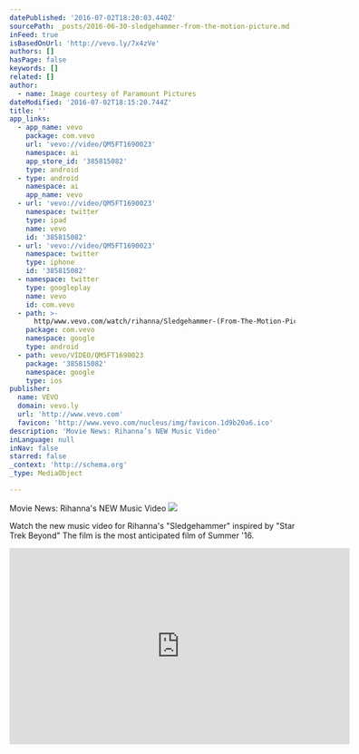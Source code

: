 ```yaml
---
datePublished: '2016-07-02T18:20:03.440Z'
sourcePath: _posts/2016-06-30-sledgehammer-from-the-motion-picture.md
inFeed: true
isBasedOnUrl: 'http://vevo.ly/7x4zVe'
authors: []
hasPage: false
keywords: []
related: []
author:
  - name: Image courtesy of Paramount Pictures
dateModified: '2016-07-02T18:15:20.744Z'
title: ''
app_links:
  - app_name: vevo
    package: com.vevo
    url: 'vevo://video/QM5FT1690023'
    namespace: ai
    app_store_id: '385815082'
    type: android
  - type: android
    namespace: ai
    app_name: vevo
  - url: 'vevo://video/QM5FT1690023'
    namespace: twitter
    type: ipad
    name: vevo
    id: '385815082'
  - url: 'vevo://video/QM5FT1690023'
    namespace: twitter
    type: iphone
    id: '385815082'
  - namespace: twitter
    type: googleplay
    name: vevo
    id: com.vevo
  - path: >-
      http/www.vevo.com/watch/rihanna/Sledgehammer-(From-The-Motion-Picture-Star-Trek-Beyond)/QM5FT1690023
    package: com.vevo
    namespace: google
    type: android
  - path: vevo/VIDEO/QM5FT1690023
    package: '385815082'
    namespace: google
    type: ios
publisher:
  name: VEVO
  domain: vevo.ly
  url: 'http://www.vevo.com'
  favicon: 'http://www.vevo.com/nucleus/img/favicon.1d9b20a6.ico'
description: 'Movie News: Rihanna’s NEW Music Video'
inLanguage: null
inNav: false
starred: false
_context: 'http://schema.org'
_type: MediaObject

---
```

Movie News: Rihanna's NEW Music Video
![](https://the-grid-user-content.s3-us-west-2.amazonaws.com/87794640-32f8-4698-9453-ccf097d758a9.jpg)

Watch the new music video for Rihanna's "Sledgehammer" inspired by "Star Trek Beyond" The film is the most anticipated film of Summer '16\.

<iframe src="http://cdn.embedly.com/widgets/media.html?src=https%3A%2F%2Fscache.vevo.com%2Fassets%2Fhtml%2Fembed.html%3Fvideo%3DQM5FT1690023%26autoplay%3D0%26siteSection%3Dvevo_player_embedded_twitter%26partnerId%3DE6513315-1700-46BA-81CB-6CC0C8C10E8E&amp;url=http%3A%2F%2Fwww.vevo.com%2Fwatch%2Frihanna%2Fsledgehammer-%28from-the-motion-picture-star-trek-beyond%29%2FQM5FT1690023&amp;image=http%3A%2F%2Fimg.cache.vevo.com%2FContent%2FVevoImages%2Fvideo%2F07d8e83aff25ca897ea02ab4d948059e201629617949847.jpg%3Fheight%3D510%26crop%3Dauto&amp;key=b7d04c9b404c499eba89ee7072e1c4f7&amp;type=text%2Fhtml&amp;schema=vevo" width="600" height="346" scrolling="no" frameborder="0" allowfullscreen="" style=""></iframe>